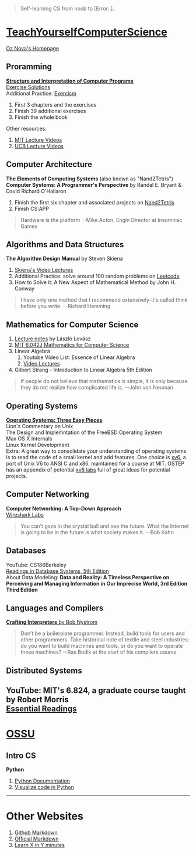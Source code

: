 > Self-learning CS from noob to [Error: ].  
# [TeachYourselfComputerScience](https://teachyourselfcs.com/)
[Oz Nova's Homepage](https://ozwrites.com/)
## Proramming
[**Structure and Interpretation of Computer Programs**](https://sarabander.github.io/sicp/html/index.xhtml)  
[Exercise Solutions](http://community.schemewiki.org/?SICP-Solutions)  
Additional Practice: [Exercism](https://exercism.org/)
1. First 3 chapters and the exercises  
2. Finish 39 additional exercises
3. Finish the whole book  

Other resources:  
1. [MIT Lecture Videos](https://ocw.mit.edu/courses/6-001-structure-and-interpretation-of-computer-programs-spring-2005/video_galleries/video-lectures/)
2. [UCB Lecture Videos](https://archive.org/details/ucberkeley-webcast-PL3E89002AA9B9879E?sort=titleSorter)
## Computer Architecture
**The Elements of Computing Systems** (also known as "Nand2Tetris")  
**Computer Systems: A Programmer's Perspective** by Randal E. Bryant & David Richard O'Hallaron  
1. Finish the first six chapter and associated projects on [Nand2Tetris](https://www.nand2tetris.org)  
2. Finish CS:APP
> Hardware is the platform --Mike Acton, Engin Director at Insomniac Games
## Algorithms and Data Structures
**The Algorithm Design Manual** by Steven Skiena  
1. [Skiena's Video Lectures](https://www3.cs.stonybrook.edu/~skiena/373/videos/)  
2. Additional Practice: solve around 100 random problems on [Leetcode](https://leetcode.com/)  
3. How to Solve it: A New Aspect of Mathematical Method by John H. Conway
> I have only one method that I recommend extensively-it's called think before you write. --Richard Hamming
## Mathematics for Computer Science
1. [Lecture notes](https://cims.nyu.edu/~regev/teaching/discrete_math_fall_2005/dmbook.pdf) by László Lovász 
2. [MIT 6.042J Mathematics for Computer Science](https://ocw.mit.edu/courses/6-042j-mathematics-for-computer-science-spring-2015/)
3. Linear Algebra
	1. Youtube Video List: Essence of Linear Algebra
	2. [Video Lectures](https://ocw.mit.edu/courses/18-06sc-linear-algebra-fall-2011/)
 3. Gilbert Strang - Introduction to Linear Algebra 5th Edition
> If people do not believe that mathematics is simple, it is only because they do not realize how complicated life is. --John von Neuman
## Operating Systems
[**Operating Systems: Three Easy Pieces**](https://pages.cs.wisc.edu/~remzi/OSTEP/)  
Lion's Commentary on Unix  
The Design and Implemntation of the FreeBSD Operating System  
Max OS X Internals  
Linux Kernel Development  
Extra: A great way to consolidate your understanding of operating systems is to read the code of a small kernel and add features. One choice is [xv6](https://pdos.csail.mit.edu/6.828/2016/xv6.html), a port of Unix V6 to ANSI C and x86, maintained for a course at MIT. OSTEP has an appendix of potential [xv6 labs](https://pages.cs.wisc.edu/~remzi/OSTEP/lab-projects-xv6.pdf) full of great ideas for potential projects.  
## Computer Networking
**Computer Networking: A Top-Down Approach**  
[Wireshark Labs](https://gaia.cs.umass.edu/kurose_ross/wireshark.php)
> You can’t gaze in the crystal ball and see the future. What the Internet is going to be in the future is what society makes it. --Bob Kahn
## Databases
YouTube: CS186Berkeley  
[Readings in Database Systems, 5th Edition](http://www.redbook.io/)  
About Data Modeling: **Data and Reality: A Timeless Perspective on Perceiving and Managing Information in Our Imprecise World, 3rd Edition Third Edition**  
## Languages and Compilers
[**Crafting Interpreters** by Bob Nystrom](https://craftinginterpreters.com/contents.html)  
> Don’t be a boilerplate programmer. Instead, build tools for users and other programmers. Take historical note of textile and steel industries: do you want to build machines and tools, or do you want to operate those machines? --Ras Bodik at the start of his compilers course  
## Distributed Systems
YouTube: MIT's 6.824, a graduate course taught by Robert Morris  
[Essential Readings](http://dsrg.pdos.csail.mit.edu/papers/)  
---
# [OSSU](https://github.com/ossu/computer-science)
## Intro CS
**Python** 
1. [Python Documentation](https://docs.python.org/3/)  
2. [Visualize code in Python](https://pythontutor.com/visualize.html)
---
# Other Websites
1. [Github Markdown](https://docs.github.com/en/get-started/writing-on-github)
2. [Official Markdown](https://www.markdownguide.org/)
3. [Learn X in Y minutes](https://learnxinyminutes.com/)